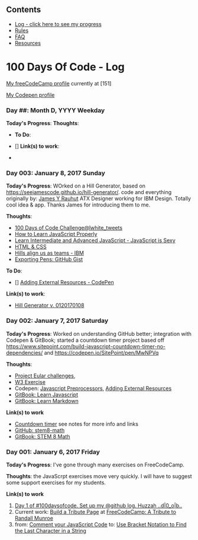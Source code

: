 ## Contents
* [Log - click here to see my progress](https://github.com/janzeteachesit/100-days-of-code/blob/master/log.md)
* [Rules](https://github.com/janzeteachesit/100-days-of-code/blob/master/docs/rules.md)
* [FAQ](https://github.com/janzeteachesit/100-days-of-code/blob/master/docs/FAQ.md)
* [Resources](https://github.com/janzeteachesit/100-days-of-code/blob/master/docs/resources.md)

# 100 Days Of Code - Log

[My freeCodeCamp profile](https://www.freecodecamp.com/janzeteachesit) currently at [151]

[My Codepen profile](https://codepen.io/janzeteachesit/)

### Day ##: Month D, YYYY Weekday
**Today's Progress**:
**Thoughts**:  
* []()
**To Do**:
- []
**Link(s) to work**:
* []()

### Day 003: January 8, 2017 Sunday

**Today's Progress**: WOrked on a Hill Generator, based on https://seejamescode.github.io/hill-generator/.  code and everything originally by: [James Y Rauhut](https://twitter.com/seejamescode) ATX Designer working for IBM Design.  Totally cool idea & app.  Thanks James for introducing them to me.

**Thoughts**:  

* [100 Days of Code Challenge@lwhite_tweets](https://medium.com/@lwhite_tweets/100-days-of-code-challenge-day-1-7e0f46becb27#.e8yw5zcxt)
* [How to Learn JavaScript Properly](http://javascriptissexy.com/how-to-learn-javascript-properly/)
* [Learn Intermediate and Advanced JavaScript - JavaScript is Sexy](http://javascriptissexy.com/learn-intermediate-and-advanced-javascript/)
* [HTML & CSS](https://www.codecademy.com/learn/web)
* [Hills align us as teams - IBM](https://www.ibm.com/design/thinking/keys/hills/)
* [Exporting Pens: GitHub Gist](https://blog.codepen.io/documentation/features/exporting-pens/)

**To Do**:
- [] [Adding External Resources - CodePen](https://blog.codepen.io/documentation/editor/adding-external-resources/)

**Link(s) to work**:
* [Hill Generator v. 0120170108](https://codepen.io/janzeteachesit/pen/oBjLRL)

### Day 002: January 7, 2017 Saturday

**Today's Progress**:  Worked on understanding GitHub better; integration with Codepen & GitBook; started a countdown timer project based off https://www.sitepoint.com/build-javascript-countdown-timer-no-dependencies/ and https://codepen.io/SitePoint/pen/MwNPVq

**Thoughts**:  
* [Project Eular challenges](https://projecteuler.net/problem=1), 
* [W3 Exercise](http://www.w3resource.com/javascript-exercises/) 
* Codepen: [Javascript Preprocessors](https://blog.codepen.io/documentation/editor/using-js-preprocessors/), [Adding External Resources](https://blog.codepen.io/documentation/editor/adding-external-resources/)
* [GitBook: Learn Javascript](https://gitbookio.gitbooks.io/javascript/content/)
* [GitBook: Learn Markdown](https://gitbookio.gitbooks.io/markdown/content/)

**Link(s) to work** 
* [Countdown timer](https://codepen.io/janzeteachesit/pen/VPLOYG) see notes for more info and links
* [GitHub: stem8-math](https://github.com/janzeteachesit/stem8-math)
* [GitBook: STEM 8 Math](https://janzeteachesit.gitbooks.io/stem-8-math-text/content/)

### Day 001: January 6, 2017 Friday

**Today's Progress**: I've gone through many exercises on FreeCodeCamp.

**Thoughts**: the JavaScrpt exercises move very quickly.  I will have to suggest some support exercises for my students.

**Link(s) to work**

1. [Day 1 of #100daysofcode. Set up my @github log.  Huzzah ..d|0_o|b..](https://twitter.com/janzeteachesit/status/817575401488715776)
2. Current work: [Build a Tribute Page](https://www.freecodecamp.com/challenges/build-a-tribute-page) at [FreeCodeCamp: A Tribute to Randall Munroe](https://codepen.io/janzeteachesit/pen/xRvrgL)
3. from: [Comment your JavaScript Code](https://www.freecodecamp.com/challenges/comment-your-javascript-code) to: [Use Bracket Notation to Find the Last Character in a String](https://www.freecodecamp.com/challenges/use-bracket-notation-to-find-the-last-character-in-a-string)

